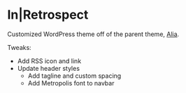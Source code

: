 # In|Retrospect

Customized WordPress theme off of the parent theme, [Alia](https://themeforest.net/item/alia-minimal-personal-blog/21817200).

Tweaks:
- Add RSS icon and link
- Update header styles
  - Add tagline and custom spacing
  - Add Metropolis font to navbar
